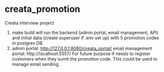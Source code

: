 # creata_promotion
Creata interview project
1. make build will run the backend (admin portal, email management, API) and initial data (create superuser if .env set up) with 5 promotion codes in postgres DB
2. admin portal: http://127.0.0.1:8080/creata_portal/
email management portal: http://localhost:5557/
For future purpose if needs to register customers when they sumit the promotion code. This could be used to manage email sending.
